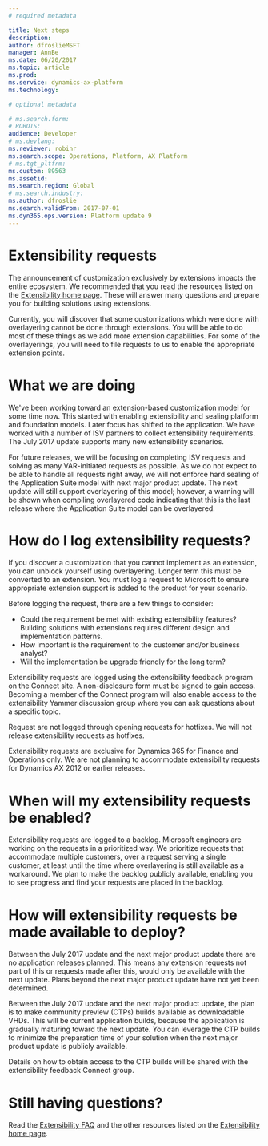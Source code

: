 ```yaml
---
# required metadata

title: Next steps
description: 
author: dfroslieMSFT
manager: AnnBe
ms.date: 06/20/2017
ms.topic: article
ms.prod: 
ms.service: dynamics-ax-platform
ms.technology: 

# optional metadata

# ms.search.form: 
# ROBOTS: 
audience: Developer
# ms.devlang: 
ms.reviewer: robinr
ms.search.scope: Operations, Platform, AX Platform
# ms.tgt_pltfrm: 
ms.custom: 89563
ms.assetid: 
ms.search.region: Global
# ms.search.industry: 
ms.author: dfroslie
ms.search.validFrom: 2017-07-01
ms.dyn365.ops.version: Platform update 9
---
```


# Extensibility requests

The announcement of customization exclusively by extensions impacts the entire ecosystem. We recommended that you read the resources listed on the [Extensibility home page](extensibility-home-page.md). These will answer many questions and prepare you for building solutions using extensions.

Currently, you will discover that some customizations which were done with overlayering cannot be done through extensions. You will be able to do most of these things as we add more extension capabilities. For some of the overlayerings, you will need to file requests to us to enable the appropriate extension points.

# What we are doing

We've been working toward an extension-based customization model for some time now. This started with enabling extensibility and sealing platform and foundation models. Later focus has shifted to the application. We have worked with a number of ISV partners to collect extensibility requirements. The July 2017 update supports many new extensibility scenarios.

For future releases, we will be focusing on completing ISV requests and solving as many VAR-initiated requests as possible. As we do not expect to be able to handle all requests right away, we will not enforce hard sealing of the Application Suite model with next major product update. The next update will still support overlayering of this model; however, a warning will be shown when compiling overlayered code indicating that this is the last release where the Application Suite model can be overlayered.

# How do I log extensibility requests?

If you discover a customization that you cannot implement as an extension, you can unblock yourself using overlayering. Longer term this must be converted to an extension. You must log a request to Microsoft to ensure appropriate extension support is added to the product for your scenario.

Before logging the request, there are a few things to consider:  
+ Could the requirement be met with existing extensibility features? Building solutions with extensions requires different design and implementation patterns.
+ How important is the requirement to the customer and/or business analyst?  
+ Will the implementation be upgrade friendly for the long term?

Extensibility requests are logged using the extensibility feedback program on the Connect site. A non-disclosure form must be signed to gain access. Becoming a member of the Connect program will also enable access to the extensibility Yammer discussion group where you can ask questions about a specific topic.

Request are not logged through opening requests for hotfixes. We will not release extensibility requests as hotfixes.  

Extensibility requests are exclusive for Dynamics 365 for Finance and Operations only. We are not planning to accommodate extensibility requests for Dynamics AX 2012 or earlier releases.

# When will my extensibility requests be enabled?

Extensibility requests are logged to a backlog. Microsoft engineers are working on the requests in a prioritized way. We prioritize requests that accommodate multiple customers, over a request serving a single customer, at least until the time where overlayering is still available as a workaround. We plan to make the backlog publicly available, enabling you to see progress and find your requests are placed in the backlog.

# How will extensibility requests be made available to deploy?

Between the July 2017 update and the next major product update there are no application releases planned. This means any extension requests not part of this or requests made after this, would only be available with the next update. Plans beyond the next major product update have not yet been determined.

Between the July 2017 update and the next major product update, the plan is to make community preview (CTPs) builds available as downloadable VHDs. This will be current application builds, because the application is gradually maturing toward the next update. You can leverage the CTP builds to minimize the preparation time of your solution when the next major product update is publicly available.

Details on how to obtain access to the CTP builds will be shared with the extensibility feedback Connect group.

# Still having questions?

Read the [Extensibility FAQ](app-sealing-faq.md) and the other resources listed on the [Extensibility home page](extensibility-home-page.md).
